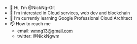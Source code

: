 - 👋 Hi, I’m @NickNg-Git
- 👀 I’m interested in Cloud services, web dev and blockchain 
- 🌱 I’m currently learning Google Professional Cloud Architect
- 📫 How to reach me 
  - email: wmng13@gmail.com
  - twitter: @NickNgwm

<!---
NickNg-Git/NickNg-Git is a ✨ special ✨ repository because its `README.md` (this file) appears on your GitHub profile.
You can click the Preview link to take a look at your changes.
--->
